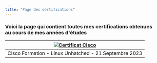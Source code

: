 ```yaml
---
title: "Page des certifications"
---
```

### Voici la page qui contient toutes mes certifications obtenues au cours de mes années d'études
|<div align="center">[![Certificat Cisco](https://vhascoet-pro.github.io/portfolio-bts.github.io/pics/pdf.png)](https://vhascoet-pro.github.io/portfolio-bts.github.io/docs/certif/certif_cisco_linux-1.pdf)</div>|
|-|
|Cisco Formation - Linux Unhatched - 21 Septembre 2023|